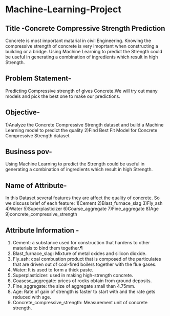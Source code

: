 # Machine-Learning-Project
## Title -Concrete Compressive Strength Prediction 
Concrete is most important matarial in civil Engineering. Knowing the compressive strength of concrete is very imoprtant when constructing a building or a bridge. Using Machine Learning to predict the Strength could be useful in generating a combination of ingredients which result in high Strength.

## Problem Statement-
Predicting Compressive strength of gives Concrete.We will try out many models and pick the best one to make our predictions.

## Objective- 
1)Analyze the Concrete Compressive Strength dataset and build a Machine Learning model to predict the quality
2)Find Best Fit Model for Concrete Compressive Strength dataset

## Business pov-
Using Machine Learning to predict the Strength could be useful in generating a combination of ingredients which result in high Strength.

## Name of Attribute-
In this Dataset several features they are affect the quality of concrete. So we discuss brief of each feature:
1)Cement 2)Blast_furnace_slag 3)Fly_ash 4)Water 5)Superplasticizer 6)Coarse_aggregate 7)Fine_aggregate 8)Age 9)concrete_compressive_strength

## Attribute Information -
1) Cement: a substance used for construction that hardens to other materials to bind them together.¶
2) Blast_furnace_slag: Mixture of metal oxides and silicon dioxide.
3) Fly_ash: coal combustion product that is composed of the particulates that are driven out of coal-fired boilers together with the flue gases.
4) Water: It is used to form a thick paste.
5) Superplasticizer: used in making high-strength concrete.
6) Coasese_aggregate: prices of rocks obtain from ground deposits.
7) Fine_aggregate: the size of aggregate small than 4.75mm.
8) Age: Rate of gain of strength is faster to start with and the rate gets reduced with age.
9) Concrete_compressive_strength: Measurement unit of concrete strength.
